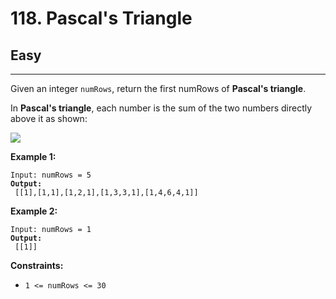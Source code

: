 # 118. Pascal's Triangle

## Easy

***

Given an integer `numRows`, return the first numRows of **Pascal's triangle**.

In **Pascal's triangle**, each number is the sum of the two numbers directly above it as shown:

![](https://upload.wikimedia.org/wikipedia/commons/0/0d/PascalTriangleAnimated2.gif)

&#x20;

**Example 1:**

<pre><code>Input: numRows = 5
<strong>Output:
</strong> [[1],[1,1],[1,2,1],[1,3,3,1],[1,4,6,4,1]]</code></pre>

**Example 2:**

<pre><code>Input: numRows = 1
<strong>Output:
</strong> [[1]]</code></pre>

&#x20;

**Constraints:**

* `1 <= numRows <= 30`
